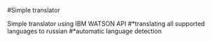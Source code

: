 #Simple translator

Simple translator using IBM WATSON API
#*translating all supported languages to russian
#*automatic language detection
